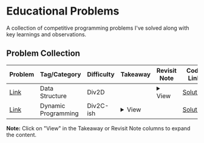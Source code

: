 # Educational Problems

A collection of competitive programming problems I've solved along with key learnings and observations.

## Problem Collection

| Problem | Tag/Category | Difficulty | Takeaway | Revisit Note | Code Link |
|-------------|--------------|------------|----------|--------------|-----------|
| [Link](https://codeforces.com/contest/2102/problem/D) | Data Structure | Div2D |  | <details><summary>View</summary>Parity dependency with inversion count</details> | [Solution](./codes/solution.cpp) |
| [Link](https://atcoder.jp/contests/arc087/tasks/arc087_b) | Dynamic Programming | Div2C-ish | <details><summary>View</summary>Multi dimensional problems can be reduced to single dimension if the operations are independent</details> |  | [Solution](./codes/solution.cpp) |
<!-- PROBLEMS_TABLE_CONTENT -->

**Note:** Click on "View" in the Takeaway or Revisit Note columns to expand the content.